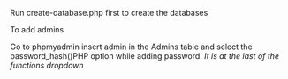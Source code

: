 Run create-database.php first to create the databases

To add admins


Go to phpmyadmin insert admin in the Admins table and select the password_hash()PHP option while adding password. *It is at the last of the functions dropdown*

